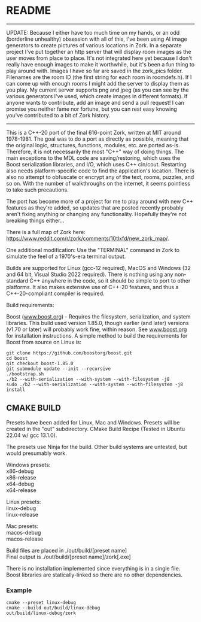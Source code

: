 # README

***
UPDATE: Because I either have too much time on my hands, or an odd (borderline unhealthy) obsession with all of this,
I've been using AI image generators to create pictures of various locations in Zork. In a separate project
I've put together an http server that will display room images as the user moves from place to place. It's
not integrated here yet because I don't really have enough images to make it worthwhile, but it's been a fun thing
to play around with. Images I have so far are saved in the zork_pics folder. Filenames are
the room ID (the first string for each room in roomdefs.h). If I can come up with enough rooms I might add the server to display them as you play. My current
server supports png and jpeg (as you can see by the various generators I've used, which create images in different 
formats). If anyone wants to contribute, add an image and send a pull request! I can promise you neither fame
nor fortune, but you can rest easy knowing you've contributed to a bit of Zork history.
***

This is a C++-20 port of the final 616-point Zork, written at MIT around 1978-1981. The goal was to do a port
as directly as possible, meaning that the original logic, structures, functions, modules, etc. are
ported as-is. Therefore, it is not necessarily the most "C++" way of doing things. The main exceptions 
to the MDL code are saving/restoring, which uses the Boost serialization libraries,
and I/O, which uses C++ cin/cout. Restarting also needs platform-specific code to find the application's
location. There is also no attempt
to obfuscate or encrypt any of the text, rooms, puzzles, and so on. With the number of walkthroughs on the
internet, it seems pointless to take such precautions.

The port has become more of a project for me to play around with new C++ features as they're added, so updates
that are posted recently probably aren't fixing anything or changing any functionality. Hopefully they're not 
breaking things either...

There is a full map of Zork here: https://www.reddit.com/r/zork/comments/10tlxfd/new_zork_map/.

One additional modification: Use the "TERMINAL" command in Zork to simulate the feel of a 1970's-era
terminal output.

Builds are supported for Linux (gcc-12 required), MacOS and Windows (32 and 64 bit, Visual Studio 2022 required).
There is nothing using any non-standard C++ anywhere in the code, so it should be simple to port to other
platforms. It also makes extensive use of C++-20 features, and thus a C++-20-compliant compiler
is required. 

Build requirements:

Boost (www.boost.org) - Requires the filesystem, serialization, and system libraries. This build used
version 1.85.0, though earlier (and later) versions (v1.70 or later) will probably work fine, within reason. See www.boost.org for
installation instructions. A simple method to build the requirements for Boost from source on Linux is:
```
git clone https://github.com/boostorg/boost.git
cd boost
git checkout boost-1.85.0
git submodule update --init --recursive
./bootstrap.sh
./b2 --with-serialization --with-system --with-filesystem -j8
sudo ./b2 --with-serialization --with-system --with-filesystem -j8 install
```

## CMAKE BUILD
Presets have been added for Linux, Mac and Windows. Presets will be created in the "out" subdirectory.
CMake Build Recipe (Tested in Ubuntu 22.04 w/ gcc 13.1.0).  

The presets use Ninja for the build. Other build systems are untested, but would presumably work.

Windows presets:  
x86-debug  
x86-release  
x64-debug  
x64-release  

Linux presets:  
linux-debug  
linux-release

Mac presets:  
macos-debug  
macos-release

Build files are placed in ./out/build/[preset name]  
Final output is ./out/build/[preset name]/zork[.exe]  

There is no installation implemented since everything is in a single file.
Boost libraries are statically-linked so there are no other dependencies. 

### Example
```
cmake --preset linux-debug  
cmake --build out/build/linux-debug  
out/build/linux-debug/zork  
```